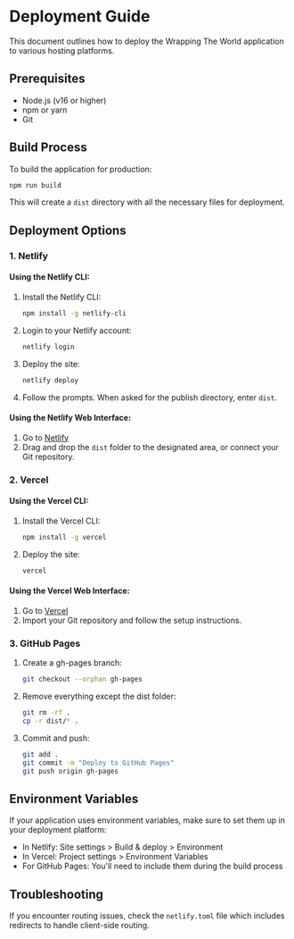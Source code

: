 
# Deployment Guide

This document outlines how to deploy the Wrapping The World application to various hosting platforms.

## Prerequisites

- Node.js (v16 or higher)
- npm or yarn
- Git

## Build Process

To build the application for production:

```bash
npm run build
```

This will create a `dist` directory with all the necessary files for deployment.

## Deployment Options

### 1. Netlify

#### Using the Netlify CLI:

1. Install the Netlify CLI:
   ```bash
   npm install -g netlify-cli
   ```

2. Login to your Netlify account:
   ```bash
   netlify login
   ```

3. Deploy the site:
   ```bash
   netlify deploy
   ```

4. Follow the prompts. When asked for the publish directory, enter `dist`.

#### Using the Netlify Web Interface:

1. Go to [Netlify](https://app.netlify.com/)
2. Drag and drop the `dist` folder to the designated area, or connect your Git repository.

### 2. Vercel

#### Using the Vercel CLI:

1. Install the Vercel CLI:
   ```bash
   npm install -g vercel
   ```

2. Deploy the site:
   ```bash
   vercel
   ```

#### Using the Vercel Web Interface:

1. Go to [Vercel](https://vercel.com/)
2. Import your Git repository and follow the setup instructions.

### 3. GitHub Pages

1. Create a gh-pages branch:
   ```bash
   git checkout --orphan gh-pages
   ```

2. Remove everything except the dist folder:
   ```bash
   git rm -rf .
   cp -r dist/* .
   ```

3. Commit and push:
   ```bash
   git add .
   git commit -m "Deploy to GitHub Pages"
   git push origin gh-pages
   ```

## Environment Variables

If your application uses environment variables, make sure to set them up in your deployment platform:

- In Netlify: Site settings > Build & deploy > Environment
- In Vercel: Project settings > Environment Variables
- For GitHub Pages: You'll need to include them during the build process

## Troubleshooting

If you encounter routing issues, check the `netlify.toml` file which includes redirects to handle client-side routing.
